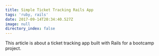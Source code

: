 ```yaml
---
title: Simple Ticket Tracking Rails App
tags: 'ruby, rails'
date: 2017-09-14T20:34:40.527Z
image: null
directory_index: false
---
```

This article is about a ticket tracking app built with Rails for a bootcamp project.

